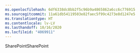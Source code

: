 ```yaml
---
ms.openlocfilehash: 6df6338dc8bb2f5c96b9a4865862a6cc6c776915
ms.sourcegitcommit: 11a61db54119503e82faec5f99c4273e8d1247e5
ms.translationtype: HT
ms.contentlocale: lv-LV
ms.lasthandoff: 10/16/2020
ms.locfileid: "4069911"
---
```

<span data-ttu-id="f42f4-101">SharePoint</span><span class="sxs-lookup"><span data-stu-id="f42f4-101">SharePoint</span></span>